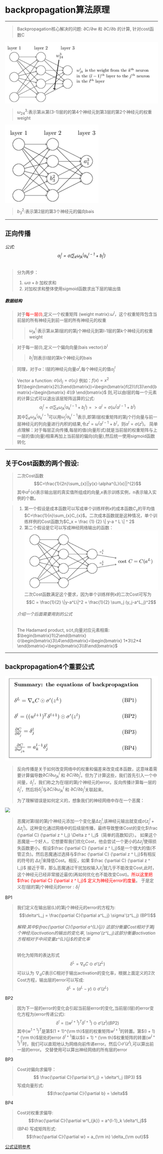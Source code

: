 # backpropagation算法原理
-------------------------

> Backpropagation核心解决的问题: ∂C/∂w 和 ∂C/∂b 的计算, 针对cost函数C

![](2018-05-08-20-50-22.png)
> $\omega_{24}^{3}:$表示第从第(3-1)层的的第4个神经元到第3层的第2个神经元的权重weight 

![](2018-05-08-20-51-28.png)
> $b_{3}^{2}:$表示第2层的第3个神经元的偏向bais
-----
## 正向传播

###### 公式:$$\alpha_{j}^{l}=\sigma(\sum_{k}\omega_{jk}^{l}\alpha_{k}^{l-1}+b_{j}^{l})$$

>分为两步：
>1. $\omega\alpha+b$ 加权求和
>2. 对加权求和整体使用sigmoid函数求出下层的输出值 
##### 数据结构
> 对于<font color='red'>每一层(l)</font>,定义一个权重矩阵     (weight matrix):$\omega^{l}$，这个权重矩阵包含当前层的所有神经元到前一层的所有神经元的权重
>> $\omega_{jk}^{l}:$表示第从第l层的的第j个神经元到第l-1层的第k个神经元的权重weight 

>对于每一层(l),定义一个偏向向量(bais vector):$b^{l}$
>> $b_{j}^{l}$则表示l层的第k个神经元的bais

>同理，对于$\alpha$：l层的神经元向量$\alpha^{l}$,每个神经元的值$\alpha_{j}^{l}$


> Vector a function: $\sigma(\upsilon)_{j} = \sigma(\upsilon_{j})$
> 例如：$f(x)=x^{2}$
> $f(\begin{bmatrix}2\\3\end{bmatrix})=\begin{bmatrix}f(2)\\f(3)\end{bmatrix}=\begin{bmatrix} 4\\9 \end{bmatrix}$
>则,可以由l层的每一个元素的计算公式可以退出该层矩阵运算的公式:$$\alpha_{j}^{l}=\sigma(\sum_{k}\omega_{jk}^{l}\alpha_{k}^{l-1}+b_{j}^{l})=>\alpha^{l}=\sigma(\omega^{l}\alpha^{l-1}+b^{l})$$
>其中$\sum_{k}\omega_{jk}^{l}\alpha_{k}^{l-1}$可以用$\omega_{j}^{l}\alpha_{k}^{l-1}$表示,即第l层权重矩阵的第j个行向量与前一层神经元的列向量进行内积的结果,令$z^{l}=\omega^{l}\alpha^{l-1}+b^{l}$，则$\alpha^{l}=\sigma(z^{l})$。
>简单点理解：对于每层正向传播,每层的值(向量形式)就是当前层的权重矩阵与上一层的值(向量)相乘再加上当前层的偏向(向量),然后统一使用sigmoid函数转化
--------------

## 关于Cost函数的两个假设:
> 二次Cost函数
>$$C=\frac{1}{2n}\sum_{x}||y(x)-\alpha^{L}(x)||^{2}$$
>其中$\alpha^{L}(x)$表示输出层的真实值所组成的向量,$x$表示训练实例，n表示输入实例的个数。

> 1. 第一个假设是成本函数可以写成单个训练样例$x$的成本函数$C_{x}$的平均值$C=\frac{1}{n}\sum_{x}C_{x}$。二次成本函数就是这种情况，单个训练样例的Cost函数为$C_x = \frac {1} {2} \| y-a ^ L \| ^ 2$
>2. 第二个假设是它可以写​​成神经网络输出的函数：
>![](2018-05-09-19-22-34.png)
二次Cost函数满足这个要求，因为单个训练样例x的二次Cost可写为$$C = \frac{1}{2} \|y-a^L\|^2 = \frac{1}{2} \sum_j (y_j-a^L_j)^2$$
>###### 介绍一个后面需要用到的公式
>The Hadamard product, s⊙t,向量对应元素相乘:
>$\begin{bmatrix}1\\2\end{bmatrix}⊙\begin{bmatrix}3\\4\end{bmatrix}=\begin{bmatrix} 1*3\\2*4 \end{bmatrix}=\begin{bmatrix}3\\8\end{bmatrix}$
--------------

## backpropagation4个重要公式
![](2018-05-09-19-08-22.png)
> 反向传播是关于如何改变网络中的权重和偏差来改变成本函数，这意味着需要计算偏导数$\partial C/\partial\omega^{l}_{jk}$ 和 $\partial C / \partial b ^ l_j$。但为了计算这些，我们首先引入一个中间量，$\delta^l_j$，我们称之为在l层的第j个神经元的error。反向传播计算每一层的$\delta^l_j$，然后将$\delta^l_j$与$\partial C/\partial\omega^{l}_{jk}$ 和 $\partial C / \partial b ^ l_j$关联起来。
>
>为了理解错误是如何定义的，想象我们的神经网络中存在一个恶魔：

![](http://neuralnetworksanddeeplearning.com/images/tikz19.png)
>恶魔对第l层的第j个神经元添加一个变化量$\Delta z ^ l_j$,该神经元输出就变成$\sigma(z ^ l_j + \Delta z ^ l_j)$。这种变化通过网络中的后续层传播，最终导致整体Cost的变化$\frac {\partial C} {\partial z ^ l_j} \Delta z ^ l_j$（简单的高数知识）。
> 如果这个恶魔是一个好人，它想要帮我们优化Cost，他会尝试一个更小的$\Delta z ^ l_j$使得损失函数更小。假设$\frac {\partial C} {\partial z ^ l_j}$是一个很大的值(不管正负)。然后恶魔通过选择与$\frac {\partial C} {\partial z ^ l_j}$有相反的符号的 $\Delta z ^ l_j$来降低Cost。相反，如果 $\frac {\partial C} {\partial z ^ l_j}$ 接近于零，那么恶魔通过干扰加权输入$z_{j}^{l}$就几乎不能改变Cost,此时，这个神经元已经非常接近最优(再如何优化也不能改变Cost)。<font color='red'>所以这里把$\frac {\partial C} {\partial z ^ l_j}$ 定义为神经元error的度量</font>。
>于是定义在l层的第j个神经元的error$:\delta_{l}^{j}$

BP1
> 我们定义在输出层(L)的第j个神经元的error的方程为:
$$\delta^L_j = \frac{\partial C}{\partial a^L_j} \sigma'(z^L_j)     (BP1)$$
> ###### 解释:其中$\frac{\partial C}{\partial a^{L}_{j}} $这部分衡量Cost相对于第j个神经元activation的输出的变化率,$ \sigma'(z^L_j)$这部分衡量activation方程相对于中间变量$z^{L}_{j}$的变化率
> 转化为矩阵的表达形式
$$ \delta ^ L = \nabla_a C \odot \sigma'(z ^ L)$$
可以认为 $\nabla_a C$表示C相对于输出activation的变化率，根据上面定义的2次Cost方程，输出层的error可以写成:
$$ \delta ^ L = (a ^ L-y)\odot \sigma'(z ^ L)$$

BP2
> 因为下一层的error的变化会引起当前层error的变化,当前层(l层)的error变化方程为(error传递公式):
$$\delta ^ l =((w ^ {l + 1})^ T \delta^{l + 1})\odot \sigma'(z ^ l)(BP2)$$
其中$(w ^ {1 + 1})^ T$是第$(1 + 1)^{\rm th}$层的权重矩阵$w ^ {l + 1}$的转置。第$(l + 1) ^ {\rm th}$层处的error $\delta ^ {l + 1}$乘以$(l + 1) ^ {\rm th}$权重矩阵的转置$(w ^ {l + 1})^ T$时，我们可以直观地认为网络向前传递error。然后$\odot \sigma'(z ^ l)$,可以算出前一层的error。
交替使用可以算出神经网络的所有层的error

BP3
> Cost对偏向求偏导：
> $$ \frac{\partial C}{\partial b^l_j} =  \delta^l_j (BP3) $$ 
> 写成向量形式:
> $$\frac{\partial C}{\partial b} = \delta$$

BP4
>Cost对权重求偏导:
$$\frac{\partial C}{\partial w^l_{jk}} = a^{l-1}_k \delta^l_j$$(BP4)
写成矩阵形式:
$$\frac{\partial C}{\partial w} = a_{\rm in} \delta_{\rm out}$$



[公式证明参考](http://neuralnetworksanddeeplearning.com/chap2.html#proof_of_the_four_fundamental_equations_(optional))
